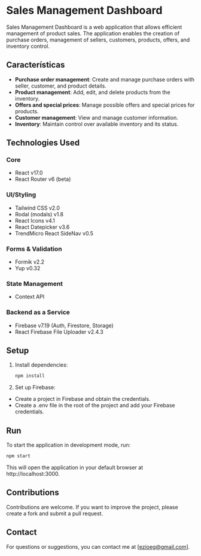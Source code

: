 # Sales Management Dashboard
Sales Management Dashboard is a web application that allows efficient management of product sales. The application enables the creation of purchase orders, management of sellers, customers, products, offers, and inventory control.

## Características
- **Purchase order management**: Create and manage purchase orders with seller, customer, and product details.
- **Product management**: Add, edit, and delete products from the inventory.
- **Offers and special prices**: Manage possible offers and special prices for products.
- **Customer management**: View and manage customer information.
- **Inventory**: Maintain control over available inventory and its status.

## Technologies Used
### Core
- React v17.0
- React Router v6 (beta)

### UI/Styling
- Tailwind CSS v2.0
- Rodal (modals) v1.8
- React Icons v4.1
- React Datepicker v3.6
- TrendMicro React SideNav v0.5

### Forms & Validation
- Formik v2.2
- Yup v0.32

### State Management
- Context API

### Backend as a Service
- Firebase v7.19 (Auth, Firestore, Storage)
- React Firebase File Uploader v2.4.3

## Setup
1. Install dependencies:

   ```bash
   npm install
   ```
2. Set up Firebase:

  * Create a project in Firebase and obtain the credentials.
  * Create a .env file in the root of the project and add your Firebase credentials.

## Run
To start the application in development mode, run:

   ```bash
   npm start
   ```
This will open the application in your default browser at http://localhost:3000.

## Contributions
Contributions are welcome. If you want to improve the project, please create a fork and submit a pull request.

## Contact
For questions or suggestions, you can contact me at [ezioeg@gmail.com].
